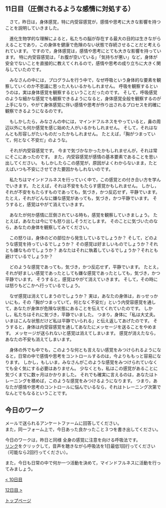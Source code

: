 ## 11日目（圧倒されるような感情に対処する）


　さて，昨日は，身体感覚，特に内受容感覚が，感情や思考に大きな影響を持つことを説明していきました。


　進化生物学的な理解によると，私たちの脳が存在する最大の目的は生きながらえることであり，この身体を健康で危険のない状態で存続させることだと考えられています。
ですので，身体感覚は，感情や思考にとても大きな影響を持っています。
特に内受容感覚は，「お腹が空いている」「気持ちが悪い」など，身体が安全でないことを直接的に教えてくれるので，感情や思考の成り立ちに大きく関与していたのです。


　みなさんの中には，プログラムを行う中で，なぜ呼吸という身体的な要素を観察していくのか不思議に思った人もいるかもしれません。
呼吸を観察するというのは，実は身体感覚を観察するということだったのです。
そして，呼吸感覚のような細かな感覚でも観察できるようになると，身体感覚全般を観察するのが上手になり，やがて身体感覚に伴い感情や思考が作り出されるプロセスを的確に観察できるようになるのです。


　もしかしたら，みなさんの中には，マインドフルネスをやっていると，鼻の周辺以外にも何か感覚を感じ始めた人がいるかもしれません。
そして，それはなんとも形容しがたいものだったかもしれません。
たとえば，「胸がつまっていて，何となく不安だ」のような。


　それが内受容感覚です。
今まで気づかなかったかもしれませんが，それは常にそこにあったのです。
また，内受容感覚が感情の基本要素であることを思い出してください。
もしかしたらこの感覚が，原因がよくわからないまま，たとえばいつも不安にさせてきた要因かもしれないのです。


　私たちはマインドフルネスを行っていく中で，この感覚との付き合い方を学んでいきます。
たとえば，それは不安をもたらす感覚かもしれません。
しかし，それが不安をもたらすものであっても，気づき，かつ反応せず，平静でいます。
たとえ，それがどんなに嫌な感覚があっても，気づき，かつ平静でいます。
そうすると，感覚はやがて消えていきます。


　あなたが何か感情に圧倒されている時も，感覚を観察していきましょう。
たとえば，あなたは今にでも怒り出しそうだとします。
そのことに気づいたのなら，あなたの身体を観察してみてください。


　この怒りは，身体のどの部位から発生しているでしょうか？
そして，どのような感覚を持っているでしょうか？
その感覚は好ましいものでしょうか？それとも嫌なものでしょうか？
あなたはそれに執着しているでしょうか？それとも避けているでしょうか？


　どのような感覚であっても，気づき，かつ反応せず，平静でいます。
たとえ，それが好ましい感覚であったとしても嫌な感覚であったとしても，気づき，かつ平静でいます。
そうすると，感覚はやがて消えていきます。
そして，その時には怒りもどこかへ行っているでしょう。


　なぜ感覚は消えてしまうのでしょうか？
実は，あなたの身体は，おっせっかいにも，その「胸がつまっていて，何となく不安だ」という内受容感覚を通して，あなたが身体が危険な状態にあることを伝えてくれていたのです。
しかし，私たちはそれに気づき，平静でいました。
つまり，身体に「私は大丈夫。いまはこんな状態だけど私は平静でいられる」と伝え返してあげたのです。
そうすると，身体は内受容感覚を通してあなたにメッセージを送ることをやめます。
メッセージが送られないと感覚は消えてしまいます。
感覚が消えたなら，あなたの不安も消えてしまいます。


　身体の外でも中でも，このような何とも言えない感覚をみつけられるようになると，日常の中で感情や思考をコントロールするのは，今よりももっと容易になります。
しかし，もしいま，みなさんがこのような感覚をみつけられていなくても全く気にする必要はありません。
少なくとも，私はこの感覚があることに気づくまでに数ヶ月はかかりました。
それでも確実に言えるのは，あなたはトレーニングを積めば，このような感覚をみつけるようになります。
つまり，あなたが感情や思考のコントロールに悩んでいるなら，それはトレーニング次第でなんとでもなるということです。


## 今日のワーク

メールで送られるアンケートファームに回答してください。  
また，同一フォーム上で，今日あった良かったこと３つを書き出してください。  

今日のワークは，昨日と同様  全身の感覚に注意を向ける呼吸法です。   
[リンク](https://drive.google.com/file/d/1c6vvY49HIqYiqowO8xgVS7A4aqxmeXs6/view?usp=sharing)をクリックして，音声を聴きながら呼吸法を1日最低1回行ってください（可能なら2回行ってください）。  

また，今日も日常の中で何か一つ活動を決めて，マインドフルネスに活動を行ってみましょう。  


[< 10日目](https://hogishima.github.io/mfcbt/program/day10)

[12日目 >](https://hogishima.github.io/mfcbt/program/day12)

[トップページ](https://hogishima.github.io/mfcbt/)


